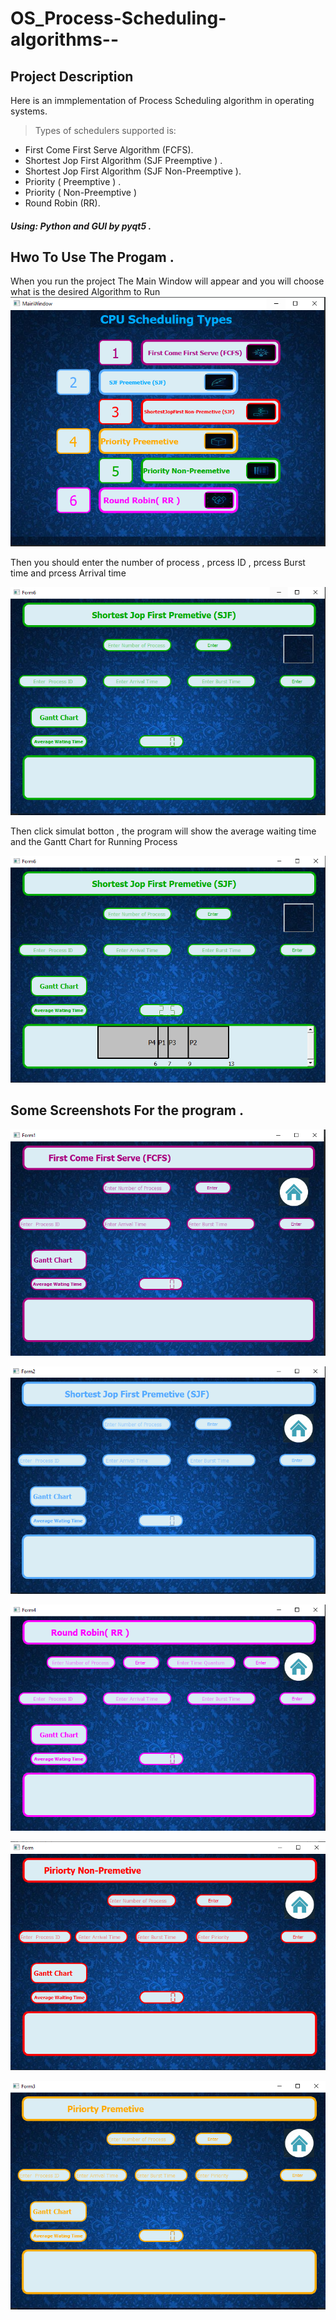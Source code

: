 # OS_Process-Scheduling-algorithms--

## Project Description

Here is an immplementation of Process Scheduling algorithm in operating systems. 
> Types of schedulers supported is:
- First Come First Serve Algorithm (FCFS).
- Shortest Jop First Algorithm (SJF Preemptive ) .
- Shortest Jop First Algorithm (SJF Non-Preemptive ).
- Priority ( Preemptive ) .
- Priority ( Non-Preemptive )
- Round Robin (RR). 

#####  Using: Python and GUI by pyqt5 .

## Hwo To Use The Progam .
When you run the project The Main Window will appear and you will choose what is the desired Algorithm to Run
![](report%20screen%20shots/mainProject1.PNG)
 
 Then you should enter the number of process  , prcess ID  , prcess Burst time and prcess Arrival time 
 
 ![](report%20screen%20shots/SJFPre.PNG)
 
 Then click simulat botton , the program will show the average waiting time and the Gantt Chart for Running Process
 
  ![](report%20screen%20shots/running.PNG)
  
  ## Some Screenshots For the program .
  ![](report%20screen%20shots/FCFS.PNG)
    
  ![](report%20screen%20shots/SJF.PNG)
    
  ![](report%20screen%20shots/RR.PNG)
    
  ![](report%20screen%20shots/Piriortynon.PNG)
    
  ![](report%20screen%20shots/Piriorty.PNG)
    
